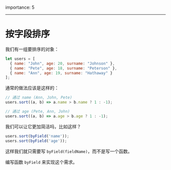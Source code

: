 importance: 5

---

# 按字段排序

我们有一组要排序的对象：

```js
let users = [
  { name: "John", age: 20, surname: "Johnson" },
  { name: "Pete", age: 18, surname: "Peterson" },
  { name: "Ann", age: 19, surname: "Hathaway" }
];
```

通常的做法应该是这样的：

```js
// 通过 name (Ann, John, Pete)
users.sort((a, b) => a.name > b.name ? 1 : -1);

// 通过 age (Pete, Ann, John)
users.sort((a, b) => a.age > b.age ? 1 : -1);
```

我们可以让它更加简洁吗，比如这样？

```js
users.sort(byField('name'));
users.sort(byField('age'));
```

这样我们就只需要写 `byField(fieldName)`，而不是写一个函数。

编写函数 `byField` 来实现这个需求。
